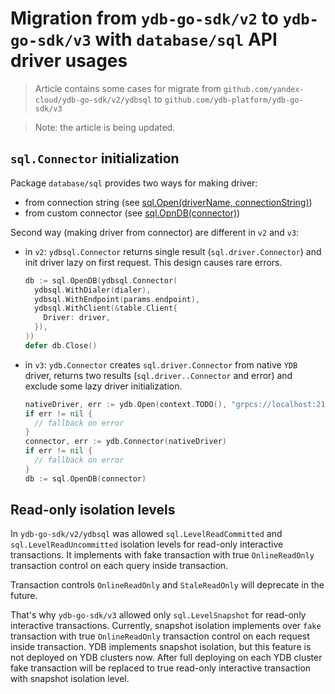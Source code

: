 # Migration from `ydb-go-sdk/v2` to `ydb-go-sdk/v3` with `database/sql` API driver usages

> Article contains some cases for migrate from `github.com/yandex-cloud/ydb-go-sdk/v2/ydbsql` to `github.com/ydb-platform/ydb-go-sdk/v3`

> Note: the article is being updated.

## `sql.Connector` initialization

Package `database/sql` provides two ways for making driver:
- from connection string (see [sql.Open(driverName, connectionString)](https://pkg.go.dev/database/sql#Open))
- from custom connector (see [sql.OpnDB(connector)](https://pkg.go.dev/database/sql#OpenDB))

Second way (making driver from connector) are different in `v2` and `v3`:
- in `v2`:
  `ydbsql.Connector` returns single result (`sql.driver.Connector`) and init driver lazy on first request. This design causes rare errors. 
  ```go
  db := sql.OpenDB(ydbsql.Connector(
    ydbsql.WithDialer(dialer),
    ydbsql.WithEndpoint(params.endpoint),
    ydbsql.WithClient(&table.Client{
      Driver: driver,
    }),
  ))
  defer db.Close()
  ```
- in `v3`:
  `ydb.Connector` creates `sql.driver.Connector` from native `YDB` driver, returns two results (`sql.driver..Connector` and error) and exclude some lazy driver initialization.
  ```go
  nativeDriver, err := ydb.Open(context.TODO(), "grpcs://localhost:2135/local")
  if err != nil {
    // fallback on error
  }
  connector, err := ydb.Connector(nativeDriver)
  if err != nil {
    // fallback on error
  }
  db := sql.OpenDB(connector)
  ```

## Read-only isolation levels

In `ydb-go-sdk/v2/ydbsql` was allowed `sql.LevelReadCommitted` and `sql.LevelReadUncommitted` isolation levels for read-only interactive transactions. It implements with fake transaction with true `OnlineReadOnly` transaction control on each query inside transaction.

Transaction controls `OnlineReadOnly` and `StaleReadOnly` will deprecate in the future.

That's why `ydb-go-sdk/v3` allowed only `sql.LevelSnapshot` for read-only interactive transactions. Currently, snapshot isolation implements over `fake` transaction with true `OnlineReadOnly` transaction control on each request inside transaction.
YDB implements snapshot isolation, but this feature is not deployed on YDB clusters now. After full deploying on each YDB cluster fake transaction will be replaced to true read-only interactive transaction with snapshot isolation level.  